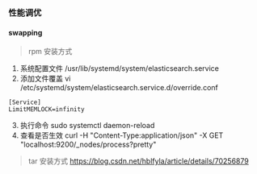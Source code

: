 ### 性能调优

#### swapping 
> rpm 安装方式

1. 系统配置文件 /usr/lib/systemd/system/elasticsearch.service
2. 添加文件覆盖 vi /etc/systemd/system/elasticsearch.service.d/override.conf
```
[Service]
LimitMEMLOCK=infinity
```
3. 执行命令 sudo systemctl daemon-reload
4. 查看是否生效 curl -H "Content-Type:application/json" -X GET "localhost:9200/_nodes/process?pretty"

> tar 安装方式
https://blog.csdn.net/hblfyla/article/details/70256879